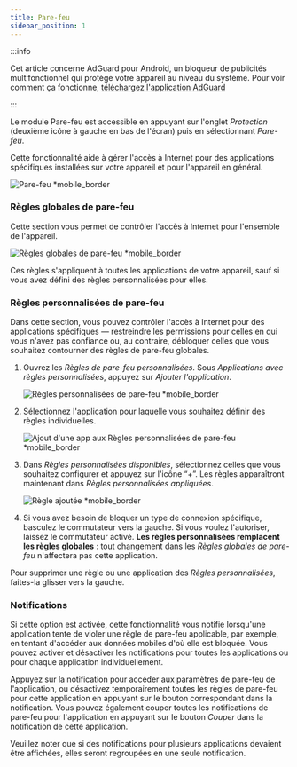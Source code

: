 ```yaml
---
title: Pare-feu
sidebar_position: 1
---
```


:::info

Cet article concerne AdGuard pour Android, un bloqueur de publicités multifonctionnel qui protège votre appareil au niveau du système. Pour voir comment ça fonctionne, [téléchargez l'application AdGuard](https://agrd.io/download-kb-adblock)

:::

Le module Pare-feu est accessible en appuyant sur l'onglet _Protection_ (deuxième icône à gauche en bas de l'écran) puis en sélectionnant _Pare-feu_.

Cette fonctionnalité aide à gérer l'accès à Internet pour des applications spécifiques installées sur votre appareil et pour l'appareil en général.

![Pare-feu \*mobile_border](https://cdn.adtidy.org/blog/new/gdn94firewall.png)

### Règles globales de pare-feu

Cette section vous permet de contrôler l'accès à Internet pour l'ensemble de l'appareil.

![Règles globales de pare-feu \*mobile_border](https://cdn.adtidy.org/blog/new/4zx2nhglobal_rules.png)

Ces règles s'appliquent à toutes les applications de votre appareil, sauf si vous avez défini des règles personnalisées pour elles.

### Règles personnalisées de pare-feu

Dans cette section, vous pouvez contrôler l'accès à Internet pour des applications spécifiques — restreindre les permissions pour celles en qui vous n'avez pas confiance ou, au contraire, débloquer celles que vous souhaitez contourner des règles de pare-feu globales.

1. Ouvrez les _Règles de pare-feu personnalisées_. Sous _Applications avec règles personnalisées_, appuyez sur _Ajouter l'application_.

    ![Règles personnalisées de pare-feu \*mobile_border](https://cdn.adtidy.org/blog/new/qkxpecustom_rules.png)

2. Sélectionnez l'application pour laquelle vous souhaitez définir des règles individuelles.

    ![Ajout d'une app aux Règles personnalisées de pare-feu \*mobile_border](https://cdn.adtidy.org/blog/new/2db47fadding_app.png)

3. Dans _Règles personnalisées disponibles_, sélectionnez celles que vous souhaitez configurer et appuyez sur l'icône “+”. Les règles apparaîtront maintenant dans _Règles personnalisées appliquées_.

    ![Règle ajoutée \*mobile_border](https://cdn.adtidy.org/blog/new/6fzjladded_rule.png)

4. Si vous avez besoin de bloquer un type de connexion spécifique, basculez le commutateur vers la gauche. Si vous voulez l'autoriser, laissez le commutateur activé. **Les règles personnalisées remplacent les règles globales** : tout changement dans les _Règles globales de pare-feu_ n'affectera pas cette application.

Pour supprimer une règle ou une application des _Règles personnalisées_, faites-la glisser vers la gauche.

### Notifications

Si cette option est activée, cette fonctionnalité vous notifie lorsqu'une application tente de violer une règle de pare-feu applicable, par exemple, en tentant d'accéder aux données mobiles d'où elle est bloquée. Vous pouvez activer et désactiver les notifications pour toutes les applications ou pour chaque application individuellement.

Appuyez sur la notification pour accéder aux paramètres de pare-feu de l'application, ou désactivez temporairement toutes les règles de pare-feu pour cette application en appuyant sur le bouton correspondant dans la notification. Vous pouvez également couper toutes les notifications de pare-feu pour l'application en appuyant sur le bouton _Couper_ dans la notification de cette application.

Veuillez noter que si des notifications pour plusieurs applications devaient être affichées, elles seront regroupées en une seule notification.
